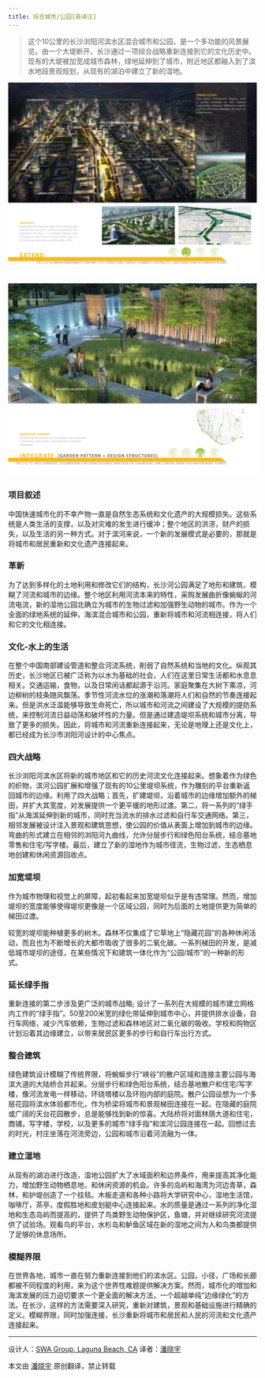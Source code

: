 ```yaml
---
title: 综合城市/公园[英译汉]
---
```


> 这个10公里的长沙浏阳河滨水区混合城市和公园，是一个多功能的风景展览。由一个大堤断开，长沙通过一项综合战略重新连接到它的文化历史中。现有的大堤被加宽成城市森林，绿地延伸到了城市，附近地区都融入到了滨水地段景观规划，从现有的湖泊中建立了新的湿地。

![综合城市/公园](/img/zhcsgy-1.jpg)

![综合城市/公园](/img/zhcsgy-2.jpg)

### 项目叙述 ###
中国快速城市化的不幸产物一直是自然生态系统和文化遗产的大规模损失。这些系统是人类生活的支撑，以及对灾难的发生进行缓冲；整个地区的洪涝，财产的损失，以及生活的另一种方式。对于滨河来说，一个新的发展模式是必要的，那就是将城市和居民重新和文化遗产连接起来。

### 革新 ###
为了达到多样化的土地利用和修改它们的结构，长沙河公园满足了地形和建筑，模糊了河流和城市的边缘。整个地区利用河流本来的特性，采购发展曲折像蜿蜒的河流电流，新的湿地公园北确立为城市的生物过滤和加强野生动物的城市。作为一个全面的绿地系统的延伸，海滨混合城市和公园，重新将城市和河流相连接，将人们和它的文化相连接。

### 文化-水上的生活 ###
在整个中国南部建设管道和整合河流系统，削弱了自然系统和当地的文化。纵观其历史，长沙地区已被广泛称为以水为基础的社会，人们在这里日常生活都和水息息相关。交通运输，食物，以及日常闲话都起源于沿河。家庭聚集在大树下乘凉，河边柳树的枝条随风飘荡。季节性河流水位的涨潮和落潮将人们和自然的节奏连接起来。但是洪水泛滥能够导致生命死亡，所以城市和河流之间建设了大规模的提防系统，来控制河流日益动荡和破坏性的力量。但是通过建造堤坝系统和城市分离，导致了更多的损失。因此，将城市和河流重新连接起来，无论是地理上还是文化上，都已经成为长沙市浏阳河设计的中心焦点。

### 四大战略 ###
长沙浏阳河滨水区将新的城市地区和它的历史河流文化连接起来。想象着作为绿色的织物，滨河公园扩展和增强了现有的10公里堤坝系统，作为雕刻的平台重新返回城市的边缘。利用了四大战略；首先，扩建堤坝，沿着城市的边缘增加额外的梯田，并扩大其宽度，对发展提供一个更平缓的地形过渡。第二，将一系列的“绿手指”从海滨延伸到新的城市，同时充当流水的排水过滤和自行车交通网络。第三，相邻发展被设计注入景观和建筑思想，使公园的价值从表面上增加到城市的边缘。弯曲的形式建立在相邻的浏阳河九曲线，允许分层步行和绿色阳台系统，结合基地零售和住宅/写字楼。最后，建立了新的湿地作为城市径流，生物过滤，生态栖息地创建和休闲资源回收点。

### 加宽堤坝 ###
作为城市物理和视觉上的屏障，起初看起来加宽堤坝似乎是有违常理。然而，增加堤坝的宽度能够使得堤坝更像是一个区域公园，同时为后面的土地提供更为简单的梯田过渡。

较宽的堤坝能种植更多的树木。森林不仅集成了它草地上“隐藏花园”的各种休闲活动，而且也为不断增长的大都市吸收了很多的二氧化碳。一系列梯田的开发，是减低城市堤坝的途径，在某些情况下和建筑一体化作为“公园/城市”的一种新的形式。

### 延长绿手指 ###
重新连接的第二步涉及更广泛的城市战略; 设计了一系列在大规模的城市建立网格内工作的“绿手指”。50至200米宽的绿化带延伸到城市中心，并提供排水设备，自行车网络，减少汽车依赖，生物过滤和森林地区对二氧化碳的吸收。学校和购物区计划沿着其边缘建立，以带来居民区更多的步行和自行车出行方式。

### 整合建筑 ###
绿色建筑设计模糊了传统界限，将蜿蜒步行“峡谷”的散户区域和连接主要公园与海滨大道的大陆桥合并起来。分层步行和绿色阳台系统，结合基地散户和住宅/写字楼，像河流发电一样移动，环绕塔楼以及环抱内部的庭院。散户公园设想为一个多层花园将滨水体验都市化，作为桥梁将城市和景观梯田连接在一起。在隐藏的庭院或广阔的天台花园散步，总是能够找到新的惊喜。大陆桥将对面林荫大道和住宅，商铺，写字楼，学校，以及更多的城市“绿手指”和滨河公园连接在一起。回想过去的时光，村庄坐落在河流旁边，公园和城市沿着河流融为一体。

### 建立湿地 ###
从现有的湖泊进行改造，湿地公园扩大了水域面积和边界条件，用来提高其净化能力，增加野生动物栖息地，和休闲资源的机会。许多的岛屿和海湾为河边青草，森林，和护堤创造了一个挂毯。木板走道和各种小路将大学研究中心，湿地生活馆，咖啡厅，茶亭，度假胜地和皮划艇中心连接起来。水的质量是通过一系列的净化湿地和生态岛屿而提高的，提供了鸟类野生动物保护区，鱼塘，并对继续研究河流提供了试验场。观看鸟的平台，水杉岛和鲈鱼区域在新的湿地之间为人和鸟类都提供了足够的休息场所。

### 模糊界限 ###
在世界各地，城市一直在努力重新连接到他们的滨水区。公园，小径，广场和长廊都被不同程度的利用，来为这个世界性难题提供解决方案。然而，城市化的增加和海滨发展的压力迫切要求一个更全面的解决方法，一个超越单纯“边缘绿化”的方法。在长沙，这样的方法需要深入研究，重新对建筑，景观和基础设施进行精确的定义。模糊界限，同时加强连接，长沙重新将城市和居民和人民的河流和文化遗产连接起来。

--------------------------------------------------------------------------------


设计人：[SWA Group, Laguna Beach, CA][a]
译者：[潘晓宇](https://github.com/xiaoyu33)

本文由 [潘晓宇](https://github.com/LCTT/TranslateProject) 原创翻译，禁止转载

[a]:http://www.swagroup.com
